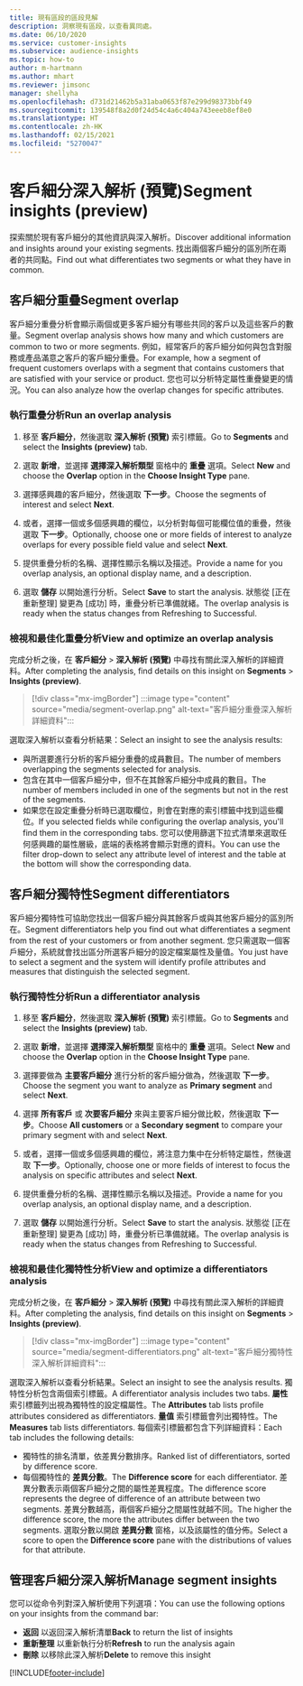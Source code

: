```yaml
---
title: 現有區段的區段見解
description: 洞察現有區段，以查看異同處。
ms.date: 06/10/2020
ms.service: customer-insights
ms.subservice: audience-insights
ms.topic: how-to
author: m-hartmann
ms.author: mhart
ms.reviewer: jimsonc
manager: shellyha
ms.openlocfilehash: d731d21462b5a31aba0653f87e299d98373bbf49
ms.sourcegitcommit: 139548f8a2d0f24d54c4a6c404a743eeeb8ef8e0
ms.translationtype: HT
ms.contentlocale: zh-HK
ms.lasthandoff: 02/15/2021
ms.locfileid: "5270047"
---
```

# <a name="segment-insights-preview"></a><span data-ttu-id="80a6e-103">客戶細分深入解析 (預覽)</span><span class="sxs-lookup"><span data-stu-id="80a6e-103">Segment insights (preview)</span></span>

<span data-ttu-id="80a6e-104">探索關於現有客戶細分的其他資訊與深入解析。</span><span class="sxs-lookup"><span data-stu-id="80a6e-104">Discover additional information and insights around your existing segments.</span></span> <span data-ttu-id="80a6e-105">找出兩個客戶細分的區別所在兩者的共同點。</span><span class="sxs-lookup"><span data-stu-id="80a6e-105">Find out what differentiates two segments or what they have in common.</span></span>

## <a name="segment-overlap"></a><span data-ttu-id="80a6e-106">客戶細分重疊</span><span class="sxs-lookup"><span data-stu-id="80a6e-106">Segment overlap</span></span>

<span data-ttu-id="80a6e-107">客戶細分重疊分析會顯示兩個或更多客戶細分有哪些共同的客戶以及這些客戶的數量。</span><span class="sxs-lookup"><span data-stu-id="80a6e-107">Segment overlap analysis shows how many and which customers are common to two or more segments.</span></span> <span data-ttu-id="80a6e-108">例如，經常客戶的客戶細分如何與包含對服務或產品滿意之客戶的客戶細分重疊。</span><span class="sxs-lookup"><span data-stu-id="80a6e-108">For example, how a segment of frequent customers overlaps with a segment that contains customers that are satisfied with your service or product.</span></span>
<span data-ttu-id="80a6e-109">您也可以分析特定屬性重疊變更的情況。</span><span class="sxs-lookup"><span data-stu-id="80a6e-109">You can also analyze how the overlap changes for specific attributes.</span></span>

### <a name="run-an-overlap-analysis"></a><span data-ttu-id="80a6e-110">執行重疊分析</span><span class="sxs-lookup"><span data-stu-id="80a6e-110">Run an overlap analysis</span></span>

1. <span data-ttu-id="80a6e-111">移至 **客戶細分**，然後選取 **深入解析 (預覽)** 索引標籤。</span><span class="sxs-lookup"><span data-stu-id="80a6e-111">Go to **Segments** and select the **Insights (preview)** tab.</span></span>

1. <span data-ttu-id="80a6e-112">選取 **新增**，並選擇 **選擇深入解析類型** 窗格中的 **重疊** 選項。</span><span class="sxs-lookup"><span data-stu-id="80a6e-112">Select **New** and choose the **Overlap** option in the **Choose Insight Type** pane.</span></span>

1. <span data-ttu-id="80a6e-113">選擇感興趣的客戶細分，然後選取 **下一步**。</span><span class="sxs-lookup"><span data-stu-id="80a6e-113">Choose the segments of interest and select **Next**.</span></span>

1. <span data-ttu-id="80a6e-114">或者，選擇一個或多個感興趣的欄位，以分析對每個可能欄位值的重疊，然後選取 **下一步**。</span><span class="sxs-lookup"><span data-stu-id="80a6e-114">Optionally, choose one or more fields of interest to analyze overlaps for every possible field value and select **Next**.</span></span>

1. <span data-ttu-id="80a6e-115">提供重疊分析的名稱、選擇性顯示名稱以及描述。</span><span class="sxs-lookup"><span data-stu-id="80a6e-115">Provide a name for you overlap analysis, an optional display name, and a description.</span></span>

1. <span data-ttu-id="80a6e-116">選取 **儲存** 以開始進行分析。</span><span class="sxs-lookup"><span data-stu-id="80a6e-116">Select **Save** to start the analysis.</span></span> <span data-ttu-id="80a6e-117">狀態從 [正在重新整理] 變更為 [成功] 時，重疊分析已準備就緒。</span><span class="sxs-lookup"><span data-stu-id="80a6e-117">The overlap analysis is ready when the status changes from Refreshing to Successful.</span></span>

### <a name="view-and-optimize-an-overlap-analysis"></a><span data-ttu-id="80a6e-118">檢視和最佳化重疊分析</span><span class="sxs-lookup"><span data-stu-id="80a6e-118">View and optimize an overlap analysis</span></span>

<span data-ttu-id="80a6e-119">完成分析之後，在 **客戶細分** > **深入解析 (預覽)** 中尋找有關此深入解析的詳細資料。</span><span class="sxs-lookup"><span data-stu-id="80a6e-119">After completing the analysis, find details on this insight on **Segments** > **Insights (preview)**.</span></span>

> [!div class="mx-imgBorder"]
> :::image type="content" source="media/segment-overlap.png" alt-text="客戶細分重疊深入解析詳細資料":::

<span data-ttu-id="80a6e-121">選取深入解析以查看分析結果：</span><span class="sxs-lookup"><span data-stu-id="80a6e-121">Select an insight to see the analysis results:</span></span>

- <span data-ttu-id="80a6e-122">與所選要進行分析的客戶細分重疊的成員數目。</span><span class="sxs-lookup"><span data-stu-id="80a6e-122">The number of members overlapping the segments selected for analysis.</span></span>
- <span data-ttu-id="80a6e-123">包含在其中一個客戶細分中，但不在其餘客戶細分中成員的數目。</span><span class="sxs-lookup"><span data-stu-id="80a6e-123">The number of members included in one of the segments but not in the rest of the segments.</span></span>
- <span data-ttu-id="80a6e-124">如果您在設定重疊分析時已選取欄位，則會在對應的索引標籤中找到這些欄位。</span><span class="sxs-lookup"><span data-stu-id="80a6e-124">If you selected fields while configuring the overlap analysis, you'll find them in the corresponding tabs.</span></span> <span data-ttu-id="80a6e-125">您可以使用篩選下拉式清單來選取任何感興趣的屬性層級，底端的表格將會顯示對應的資料。</span><span class="sxs-lookup"><span data-stu-id="80a6e-125">You can use the filter drop-down to select any attribute level of interest and the table at the bottom will show the corresponding data.</span></span>

## <a name="segment-differentiators"></a><span data-ttu-id="80a6e-126">客戶細分獨特性</span><span class="sxs-lookup"><span data-stu-id="80a6e-126">Segment differentiators</span></span>

<span data-ttu-id="80a6e-127">客戶細分獨特性可協助您找出一個客戶細分與其餘客戶或與其他客戶細分的區別所在。</span><span class="sxs-lookup"><span data-stu-id="80a6e-127">Segment differentiators help you find out what differentiates a segment from the rest of your customers or from another segment.</span></span> <span data-ttu-id="80a6e-128">您只需選取一個客戶細分，系統就會找出區分所選客戶細分的設定檔案屬性及量值。</span><span class="sxs-lookup"><span data-stu-id="80a6e-128">You just have to select a segment and the system will identify profile attributes and measures that distinguish the selected segment.</span></span>

### <a name="run-a-differentiator-analysis"></a><span data-ttu-id="80a6e-129">執行獨特性分析</span><span class="sxs-lookup"><span data-stu-id="80a6e-129">Run a differentiator analysis</span></span>

1. <span data-ttu-id="80a6e-130">移至 **客戶細分**，然後選取 **深入解析 (預覽)** 索引標籤。</span><span class="sxs-lookup"><span data-stu-id="80a6e-130">Go to **Segments** and select the **Insights (preview)** tab.</span></span>

1. <span data-ttu-id="80a6e-131">選取 **新增**，並選擇 **選擇深入解析類型** 窗格中的 **重疊** 選項。</span><span class="sxs-lookup"><span data-stu-id="80a6e-131">Select **New** and choose the **Overlap** option in the **Choose Insight Type** pane.</span></span>

1. <span data-ttu-id="80a6e-132">選擇要做為 **主要客戶細分** 進行分析的客戶細分做為，然後選取 **下一步**。</span><span class="sxs-lookup"><span data-stu-id="80a6e-132">Choose the segment you want to analyze as **Primary segment** and select **Next**.</span></span>

1. <span data-ttu-id="80a6e-133">選擇 **所有客戶** 或 **次要客戶細分** 來與主要客戶細分做比較，然後選取 **下一步**。</span><span class="sxs-lookup"><span data-stu-id="80a6e-133">Choose **All customers** or a **Secondary segment** to compare your primary segment with and select **Next**.</span></span>

1. <span data-ttu-id="80a6e-134">或者，選擇一個或多個感興趣的欄位，將注意力集中在分析特定屬性，然後選取 **下一步**。</span><span class="sxs-lookup"><span data-stu-id="80a6e-134">Optionally, choose one or more fields of interest to focus the analysis on specific attributes and select **Next**.</span></span>

1. <span data-ttu-id="80a6e-135">提供重疊分析的名稱、選擇性顯示名稱以及描述。</span><span class="sxs-lookup"><span data-stu-id="80a6e-135">Provide a name for you overlap analysis, an optional display name, and a description.</span></span>

1. <span data-ttu-id="80a6e-136">選取 **儲存** 以開始進行分析。</span><span class="sxs-lookup"><span data-stu-id="80a6e-136">Select **Save** to start the analysis.</span></span> <span data-ttu-id="80a6e-137">狀態從 [正在重新整理] 變更為 [成功] 時，重疊分析已準備就緒。</span><span class="sxs-lookup"><span data-stu-id="80a6e-137">The overlap analysis is ready when the status changes from Refreshing to Successful.</span></span>

### <a name="view-and-optimize-a-differentiators-analysis"></a><span data-ttu-id="80a6e-138">檢視和最佳化獨特性分析</span><span class="sxs-lookup"><span data-stu-id="80a6e-138">View and optimize a differentiators analysis</span></span>

<span data-ttu-id="80a6e-139">完成分析之後，在 **客戶細分** > **深入解析 (預覽)** 中尋找有關此深入解析的詳細資料。</span><span class="sxs-lookup"><span data-stu-id="80a6e-139">After completing the analysis, find details on this insight on **Segments** > **Insights (preview)**.</span></span>

> [!div class="mx-imgBorder"]
> :::image type="content" source="media/segment-differentiators.png" alt-text="客戶細分獨特性深入解析詳細資料":::

<span data-ttu-id="80a6e-141">選取深入解析以查看分析結果。</span><span class="sxs-lookup"><span data-stu-id="80a6e-141">Select an insight to see the analysis results.</span></span> <span data-ttu-id="80a6e-142">獨特性分析包含兩個索引標籤。</span><span class="sxs-lookup"><span data-stu-id="80a6e-142">A differentiator analysis includes two tabs.</span></span> <span data-ttu-id="80a6e-143">**屬性** 索引標籤列出視為獨特性的設定檔屬性。</span><span class="sxs-lookup"><span data-stu-id="80a6e-143">The **Attributes** tab lists profile attributes considered as differentiators.</span></span> <span data-ttu-id="80a6e-144">**量值** 索引標籤會列出獨特性。</span><span class="sxs-lookup"><span data-stu-id="80a6e-144">The **Measures** tab lists differentiators.</span></span> <span data-ttu-id="80a6e-145">每個索引標籤都包含下列詳細資料：</span><span class="sxs-lookup"><span data-stu-id="80a6e-145">Each tab includes the following details:</span></span>

- <span data-ttu-id="80a6e-146">獨特性的排名清單，依差異分數排序。</span><span class="sxs-lookup"><span data-stu-id="80a6e-146">Ranked list of differentiators, sorted by difference score.</span></span>
- <span data-ttu-id="80a6e-147">每個獨特性的 **差異分數**。</span><span class="sxs-lookup"><span data-stu-id="80a6e-147">The **Difference score** for each differentiator.</span></span> <span data-ttu-id="80a6e-148">差異分數表示兩個客戶細分之間的屬性差異程度。</span><span class="sxs-lookup"><span data-stu-id="80a6e-148">The difference score represents the degree of difference of an attribute between two segments.</span></span> <span data-ttu-id="80a6e-149">差異分數越高，兩個客戶細分之間屬性就越不同。</span><span class="sxs-lookup"><span data-stu-id="80a6e-149">The higher the difference score, the more the attributes differ between the two segments.</span></span> <span data-ttu-id="80a6e-150">選取分數以開啟 **差異分數** 窗格，以及該屬性的值分佈。</span><span class="sxs-lookup"><span data-stu-id="80a6e-150">Select a score to open the **Difference score** pane with the distributions of values for that attribute.</span></span>

## <a name="manage-segment-insights"></a><span data-ttu-id="80a6e-151">管理客戶細分深入解析</span><span class="sxs-lookup"><span data-stu-id="80a6e-151">Manage segment insights</span></span>

<span data-ttu-id="80a6e-152">您可以從命令列對深入解析使用下列選項：</span><span class="sxs-lookup"><span data-stu-id="80a6e-152">You can use the following options on your insights from the command bar:</span></span>

- <span data-ttu-id="80a6e-153">**返回** 以返回深入解析清單</span><span class="sxs-lookup"><span data-stu-id="80a6e-153">**Back** to return the list of insights</span></span>
- <span data-ttu-id="80a6e-154">**重新整理** 以重新執行分析</span><span class="sxs-lookup"><span data-stu-id="80a6e-154">**Refresh** to run the analysis again</span></span>
- <span data-ttu-id="80a6e-155">**刪除** 以移除此深入解析</span><span class="sxs-lookup"><span data-stu-id="80a6e-155">**Delete** to remove this insight</span></span>


[!INCLUDE[footer-include](../includes/footer-banner.md)]